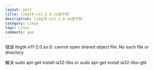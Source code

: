 ```yaml
---
layout: post
title: libgtk-x11-2.0.so找不到
description: libgtk-x11-2.0.so找不到
category: Linux
tags: Linux
comments: yes
---
```


错误
libgtk-x11-2.0.so.0: cannot open shared object file: No such file or directory

解决
sudo apt-get install ia32-libs
or
sudo apt-get install ia32-libs-gtk
